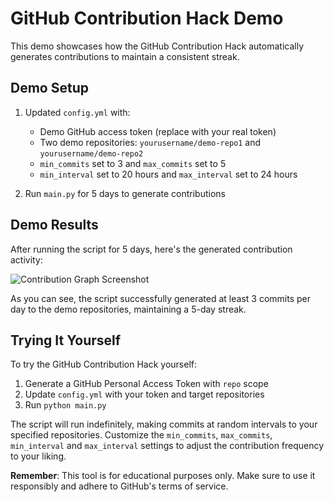 # GitHub Contribution Hack Demo

This demo showcases how the GitHub Contribution Hack automatically generates contributions to maintain a consistent streak.

## Demo Setup

1. Updated `config.yml` with:
   - Demo GitHub access token (replace with your real token)
   - Two demo repositories: `yourusername/demo-repo1` and `yourusername/demo-repo2`
   - `min_commits` set to 3 and `max_commits` set to 5
   - `min_interval` set to 20 hours and `max_interval` set to 24 hours

2. Run `main.py` for 5 days to generate contributions

## Demo Results

After running the script for 5 days, here's the generated contribution activity:

![Contribution Graph Screenshot](contribution_graph.png)

As you can see, the script successfully generated at least 3 commits per day to the demo repositories, maintaining a 5-day streak.

## Trying It Yourself

To try the GitHub Contribution Hack yourself:

1. Generate a GitHub Personal Access Token with `repo` scope
2. Update `config.yml` with your token and target repositories
3. Run `python main.py`

The script will run indefinitely, making commits at random intervals to your specified repositories. Customize the `min_commits`, `max_commits`, `min_interval` and `max_interval` settings to adjust the contribution frequency to your liking.

**Remember**: This tool is for educational purposes only. Make sure to use it responsibly and adhere to GitHub's terms of service. 